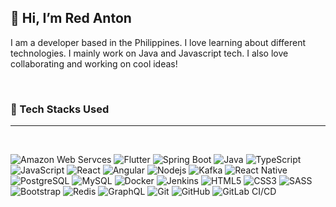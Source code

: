 ## 👋 Hi, I’m Red Anton

I am a developer based in the Philippines. I love learning about different technologies. I mainly work on Java and Javascript tech. I also love collaborating and working on cool ideas!

<br/>

### 🔨 Tech Stacks Used

---

<br/>

![Amazon Web Servces](https://img.shields.io/badge/Amazon%20Web%20Services-black?style=flat&logo=amazon-aws)
![Flutter](https://img.shields.io/badge/Flutter-black?style=flat&logo=flutter)
![Spring Boot](https://img.shields.io/badge/-Spring%20Boot-black?style=flat&logo=springboot)
![Java](https://img.shields.io/badge/-Java-black?style=flat&logo=java)
![TypeScript](https://img.shields.io/badge/-TypeScript-black?style=flat&logo=typescript)
![JavaScript](https://img.shields.io/badge/-JavaScript-black?style=flat&logo=javascript)
![React](https://img.shields.io/badge/React-black?style=flat&logo=react)
![Angular](https://img.shields.io/badge/Angular-black?style=flat&logo=angular)
![Nodejs](https://img.shields.io/badge/-Nodejs-black?style=flat&logo=Node.js)
![Kafka](https://img.shields.io/badge/Kafka-black?style=flat&logo=apache-kafka)
![React Native](https://img.shields.io/badge/React%20Native-black?style=flat&logo=react)
![PostgreSQL](https://img.shields.io/badge/-PostgreSQL-black?style=flat&logo=postgresql)
![MySQL](https://img.shields.io/badge/-MySQL-black?style=flat&logo=mysql)
![Docker](https://img.shields.io/badge/-Docker-black?style=flat&logo=docker)
![Jenkins](https://img.shields.io/badge/Jenkins-black?style=flat&logo=jenkins)
![HTML5](https://img.shields.io/badge/-HTML5-black?style=flat&logo=html5&logoColor=white)
![CSS3](https://img.shields.io/badge/-CSS3-black?style=flat&logo=css3)
![SASS](https://img.shields.io/badge/-SASS-black?style=flat&logo=sass)
![Bootstrap](https://img.shields.io/badge/-Bootstrap-black?style=flat&logo=bootstrap)
![Redis](https://img.shields.io/badge/-Redis-black?style=flat&logo=Redis)
![GraphQL](https://img.shields.io/badge/-GraphQL-black?style=flat&logo=graphql)
![Git](https://img.shields.io/badge/-Git-black?style=flat&logo=git)
![GitHub](https://img.shields.io/badge/-GitHub-black?style=flat&logo=github)
![GitLab CI/CD](https://img.shields.io/badge/-GitLab%20CI%2fCD-black?style=flat&logo=gitlab)

<br/>

